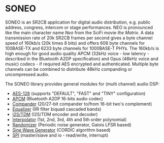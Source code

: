 # SONEO
<p>SONEO is an SR2CB application for digital audio distribution, e.g. public address, congress, intercom or stage performances. NEO is pronounced like the main character name <i>Neo</i> from the SciFi movie <i>the Matrix</i>. A data transmission rate of 20k SR2CB frames per second gives a byte channel speed of 160kb/s (20k times 8 bits) and offers 608 byte channels for 100BASE-TX and 6233 byte channels for 1000BASE-T PHYs. The 160kb/s is high enough for good audio quality APCM (32kHz voice - low latency - described in the Bluetooth A2DP specification) and Opus (48kHz voice and music) codecs - if required AES encrypted and authenticated. Multiple byte channels can be combined to distribute 48kHz companding or uncompressed audio.</p>
<p>The SONEO library provides general modules for (multi channel) audio DSP:</p>
<ul>
  <li><a href="lib/aes_enc.v">AES-128</a>  (supports "DEFAULT", "FAST" and "TINY" configuration)</li>
  <li><a href="lib/apcm_sbc4_enc.v">APCM</a>  (Bluetooth A2DP 16-bits audio codec)</li>
  <li><a href="lib/compander.v">Compander</a>  (20/27-bit compander to/from 16-bit two's complement)</li>
  <li><a href="lib/equalizer.v">Equalizer</a>  (IIR filter biquad cascaded bands)</li>
  <li><a href="lib/i2s_tdm_enc.v">I2S/TDM</a>  (I2S/TDM encoder and decoder)</li>
  <li><a href="lib/interpolator.v">Interpolator</a>  (1st, 2nd, 3rd, 4th and 5th order polynomial)</li>
  <li><a href="lib/randomizer.v">Randomizer</a>  (Periodic noise generator, Galois LFSR based)</li>
  <li><a href="lib/sine_wg_cor.v">Sine Wave Generator</a>  (CORDIC algorithm based)</li>
  <li><a href="lib/spi_slave.v">SPI</a>  (master/slave and io - read/write, interrupt)</li>
</ul>
